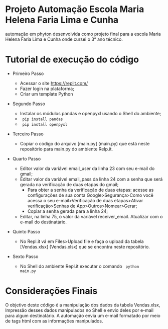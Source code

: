 # Projeto Automação Escola Maria Helena Faria Lima e Cunha
automação em phyton desenvolvida como projeto final para a escola Maria Helena Faria Lima e Cunha onde cursei o 3° ano técnico.

# Tutorial de execução do código

- Primeiro Passo
  - Acessar o site https://replit.com/
  - Fazer login na plataforma;
  - Criar um template Python
 
- Segundo Passo
  - Instalar os módulos pandas e openpyxl usando o Shell do ambiente;
  - <code> pip install pandas</code>
  - <code> pip install openpyxl</code>

- Terceiro Passo
  -  Copiar o código do arquivo [main.py] (main.py) que está neste repositório para main.py do ambiente Relp.it.

- Quarto Passo
  - Editor valor da variável email_user da linha 23 com seu e-mail do gmail;
  - Editar valor da variável email_pass da linha 24 com a senha que será gerada na verificação de duas etapas do gmail;
    - Para obter a senha da verificação de duas etapas: acesse as configurações de sua conta Google>Segurança>Como você acessa o seu e-mail>Verificação de duas etapas>Ativar verificação>Senhas de App>Outros>Nomear>Gerar;
    - Copiar a senha gerada para a linha 24;
  - Editar, na linha 75, o valor da variável receiver_email. Atualizar com o e-mail do destinatário.

- Quinto Passo
  - No Repl.it vá em Files>Upload file e faça o upload da tabela [Vendas.xlsx] (Vendas.xlsx) que se encontra neste repositório.

- Sexto Passo
  - No Shell do ambiente Repl.it executar o comando <code> python main.py</code>
   
# Considerações Finais
O objetivo deste código é a manipulação dos dados da tabela Vendas.xlsx, Impressão desses dados manipulados no Shell e envio deles por e-mail para algum destinatário. A automação envia um e-mail formatado por meio de tags html com as informações manipulados.
